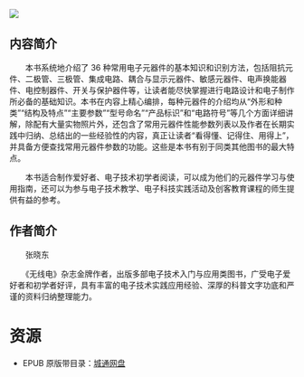 ![](http://img3m5.ddimg.cn/48/26/24194955-1_u_2.jpg)

## 内容简介

　　本书系统地介绍了 36 种常用电子元器件的基本知识和识别方法，包括阻抗元件、二极管、三极管、集成电路、耦合与显示元器件、敏感元器件、电声换能器件、电控制器件、开关与保护器件等，让读者能尽快掌握进行电路设计和电子制作所必备的基础知识。本书在内容上精心编排，每种元器件的介绍均从“外形和种类”“结构及特点”“主要参数”“型号命名”“产品标识”和“电路符号”等几个方面详细讲解，除配有大量实物照片外，还包含了常用元器件性能参数列表以及作者在长期实践中归纳、总结出的一些经验性的内容，真正让读者“看得懂、记得住、用得上”，并具备方便查找常用元器件参数的功能。这些是本书有别于同类其他图书的最大特点。

　　本书适合制作爱好者、电子技术初学者阅读，可以成为他们的元器件学习与使用指南，还可以为参与电子技术教学、电子科技实践活动及创客教育课程的师生提供有益的参考。

## 作者简介

　　张晓东

　　《无线电》杂志金牌作者，出版多部电子技术入门与应用类图书，广受电子爱好者和初学者好评，具有丰富的电子技术实践应用经验、深厚的科普文字功底和严谨的资料归纳整理能力。

# 资源

* EPUB 原版带目录：[城通网盘](https://u11215426.pipipan.com/fs/11215426-335840670)
